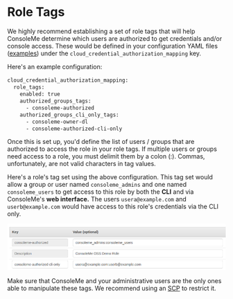 # Role Tags

We highly recommend establishing a set of role tags that will help ConsoleMe determine which users are authorized to get credentials and/or console access. These would be defined in your configuration YAML files \([examples](https://github.com/Netflix/consoleme/tree/master/example_config)\) under the `cloud_credential_authorization_mapping` key.

Here's an example configuration:

```text
cloud_credential_authorization_mapping:
  role_tags:
    enabled: true
    authorized_groups_tags:
      - consoleme-authorized
    authorized_groups_cli_only_tags:
      - consoleme-owner-dl
      - consoleme-authorized-cli-only
```

Once this is set up, you'd define the list of users / groups that are authorized to access the role in your role tags. If multiple users or groups need access to a role, you must delimit them by a colon \(:\). Commas, unfortunately, are not valid characters in tag values.

Here's a role's tag set using the above configuration. This tag set would allow a group or user named `consoleme_admins` and one named `consoleme_users` to get access to this role by both the **CLI** and via ConsoleMe's **web interface.** The users `usera@example.com` and `userb@example.com` would have access to this role's credentials via the CLI only.

![](../../../.gitbook/assets/image%20%281%29.png)

Make sure that ConsoleMe and your administrative users are the only ones able to manipulate these tags. We recommend using an [SCP](role-tagging-service-control-policy-recommended.md) to restrict it.
